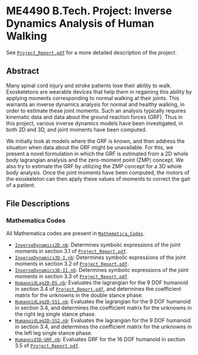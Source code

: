 # ME4490 B.Tech. Project: Inverse Dynamics Analysis of Human Walking

See [`Project_Report.pdf`](Project_Report.pdf) for a more detailed description of the project.

## Abstract

Many spinal cord injury and stroke patients lose their ability to walk. Exoskeletons are wearable devices that help them in regaining this ability by applying moments corresponding to normal walking at their joints. This warrants an inverse dynamics analysis for normal and healthy walking, in order to estimate these joint moments. Such an analysis typically requires kinematic data and data about the ground reaction forces (GRF). Thus in this project, various inverse dynamics models have been investigated, in both 2D and 3D, and joint moments have been computed. 

We initially look at models where the GRF is known, and then address the situation when data about the GRF might be unavailable. For this, we present a novel formulation in which the GRF is estimated from a 2D whole body lagrangian analysis and the zero-moment point (ZMP) concept. We also try to estimate the GRF by utilizing the ZMP concept for a 3D whole body analysis. Once the joint moments have been computed, the motors of the exoskeleton can then apply these values of moments to correct the gait of a patient.

## File Descriptions

### Mathematica Codes

All Mathematica codes are present in [`Mathematica_Codes`](Mathematica_Codes).

* [`InverseDynamics2D.nb`](https://github.com/abhyudit309/InverseDynamicsHumanWalking/blob/main/Mathematica_Codes/InverseDynamics2D.nb): Determines symbolic expressions of the joint moments in section 3.1 of [`Project_Report.pdf`](Project_Report.pdf).
* [`InverseDynamics3D-I.nb`](https://github.com/abhyudit309/InverseDynamicsHumanWalking/blob/main/Mathematica_Codes/InverseDynamics3D-I.nb): Determines symbolic expressions of the joint moments in section 3.2 of [`Project_Report.pdf`](Project_Report.pdf).
* [`InverseDynamics3D-II.nb`](https://github.com/abhyudit309/InverseDynamicsHumanWalking/blob/main/Mathematica_Codes/InverseDynamics3D-II.nb): Determines symbolic expressions of the joint moments in section 3.3 of [`Project_Report.pdf`](Project_Report.pdf).
* [`HumanoidLag2D-DS.nb`](https://github.com/abhyudit309/InverseDynamicsHumanWalking/blob/main/Mathematica_Codes/HumanoidLag2D-DS.nb): Evaluates the lagrangian for the 9 DOF humanoid in section 3.4 of [`Project_Report.pdf`](Project_Report.pdf), and determines the coefficient matrix for the unknowns in the double stance phase.
* [`HumanoidLag2D-SS1.nb`](https://github.com/abhyudit309/InverseDynamicsHumanWalking/blob/main/Mathematica_Codes/HumanoidLag2D-SS1.nb): Evaluates the lagrangian for the 9 DOF humanoid in section 3.4, and determines the coefficient matrix for the unknowns in the right leg single stance phase.
* [`HumanoidLag2D-SS2.nb`](https://github.com/abhyudit309/InverseDynamicsHumanWalking/blob/main/Mathematica_Codes/HumanoidLag2D-SS2.nb): Evaluates the lagrangian for the 9 DOF humanoid in section 3.4, and determines the coefficient matrix for the unknowns in the left leg single stance phase.
* [`Humanoid3D-GRF.nb`](https://github.com/abhyudit309/InverseDynamicsHumanWalking/blob/main/Mathematica_Codes/Humanoid3D-GRF.nb): Evaluates GRF for the 16 DOF humanoid in section 3.5 of [`Project_Report.pdf`](Project_Report.pdf).
